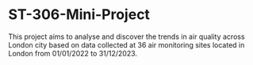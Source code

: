 # ST-306-Mini-Project
This project aims to analyse and discover the trends in air quality across London city based on data collected at 36 air monitoring sites located in London from 01/01/2022 to 31/12/2023.
